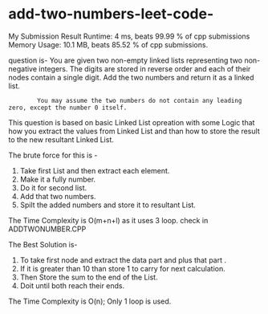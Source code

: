 # add-two-numbers-leet-code-

My Submission Result
Runtime: 4 ms, beats 99.99 % of cpp submissions Memory Usage: 10.1 MB, beats 85.52 % of cpp submissions.


question is-
            You are given two non-empty linked lists representing two non-negative integers. The digits are stored in reverse order and               each of their nodes contain a single digit. Add the two numbers and return it as a linked list.

            You may assume the two numbers do not contain any leading zero, except the number 0 itself.
            
This question is based on basic Linked List opreation with some Logic that how you extract the values from Linked List 
and than how to store the result to the new resultant Linked List.

The brute force for this is -
  1. Take first List and then extract each element.
  2. Make it a fully number.
  3. Do it for second list.
  4. Add that two numbers.
  5. Spilt the added numbers and store it to resultant List.
  
  The Time Complexity is O(m+n+l) 
 as it uses 3 loop. 
 check in ADDTWONUMBER.CPP
 
The Best Solution is-
  1. To take first node and extract the data part and plus that part .
  2. If it is greater than 10 than store 1 to carry for next calculation.
  3. Then Store the sum to the end of the List.
  4. Doit until both reach their ends.
  
  The Time Complexity is O(n);
  Only 1 loop is used.
